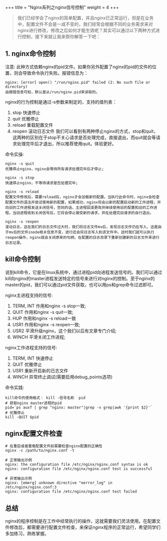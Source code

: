 +++
title = "Nginx系列之nginx信号控制"
weight = 4 
+++

> 我们已经学会了nginx的简单配置，并且nginx已正常运行，但是在业务中，配置文件不会是一成不变的，我们经常会根据不同的业务需求来对nginx进行修改，修改之后如何才能生效呢？其实可以通过以下两种方式进行控制，接下来就让我来帮你解答一下吧： 

## 1. nginx命令控制 

注意: 此种方式依赖nginx的pid文件。如果你另外配置了nginx的pid的文件的位置，则会导致命令执行失败。报错信息为：
```shell
nginx: [error] open() "/run/nginx.pid" failed (2: No such file or directory)
由报错信息可知，默认是从/run/nginx.pid来读取的。
```
nginx的行为控制是通过-s参数来制定的，支持的值列表：
1. stop 快速停止
2. quit 优雅停止
3. reload 重载配置文件
4. reopen 滚动日志文件
我们可以看到有两种停止nginx的方式，stop和quit，这两种的区别在于stop不关心请求是否处理完成，直接退出，而quit就会等请求处理完毕后才退出，所以推荐使用quit。体验更好。

命令实操:
```shell
nginx -s quit
优雅停止nginx，nginx会等待所有请求处理完毕后才停止;

nginx -s stop
快速停止nginx，不等待请求是否处理完毕;

nginx -s reload
配置文件修改后，需要reload后，nginx才会加载新的配置。当执行此命令时，nginx会检查配置文件的语法并尝试使用新的配置，如果成功，nginx将会以新的配置启动新的工作进程，并向旧的工作进程发送关闭信号，否则的话，主进程回滚更改并继续使用旧的配置和旧的工作进程。当旧进程收到关闭信号后，它将会停止接受新的请求，并在处理完旧请求的自行退出。

nginx -s reopen
滚动日志，这在我们的日志文件过大时，我们将日志文件mv后，发现日志文件仍在写入，这是由于mv后的文件inode相关信息不变，进行还会将日志写入到该文件中。这时我们就可以执行reopen操作，nginx就会关闭原来的句柄，在配置的日志目录下重新创建新的日志文件来进行日志记录。
```

## kill命令控制 
说到kill命令，它是在linux系统中，通过进程pid向进程发送信号的。我们可以通过kill向nginx的master进程发送特定的信号来进行对nginx的控制。至于nginx的master的pid，我们可以通过pid文件获取，也可以用ps和grep命令过滤即可。

nginx主进程支持的信号:

1. TERM, INT      作用和nginx -s stop一致; 
2. QUIT           作用和nginx -s quit一致; 
3. HUP            作用和nginx -s reload一致 
4. USR1           作用和nginx -s reopen一致; 
5. USR2           平滑升级nginx，这个我们以后有文章专门介绍; 
6. WINCH          平滑关闭工作进程; 

nginx工作进程支持的信号:

1. TERM, INT      快速停止	
2. QUIT           优雅停止	
3. USR1           重新开启新的日志文件	
4. WINCH	      异常终止调试(需要启用debug_points选项)

命令实践:
```shell
kill命令的使用格式： kill -信号名称  pid
# 获取nginx master进程的pid
pid=`ps auxf | grep "nginx: master"|grep -v grep|awk '{print $2}'`
# 优雅停止
kill -QUIT $pid
```

## nginx配置文件检查
```shell
# 在重启或者重载配置文件前需要检查nginx配置的正确性
nginx -c /path/to/nginx.conf -t

# 正常输出示例
nginx: the configuration file /etc/nginx/nginx.conf syntax is ok
nginx: configuration file /etc/nginx/nginx.conf test is successful

# 异常输出示例
nginx: [emerg] unknown directive "eerror_log" in /etc/nginx/nginx.conf:3
nginx: configuration file /etc/nginx/nginx.conf test failed
```

## 总结
nginx的程序控制是在工作中经常执行的操作，这就需要我们灵活使用。在配置文件修改后，都需要进行配置文件检查，来保证nginx程序的正常运行，希望同学们多加练习，熟练掌握。
